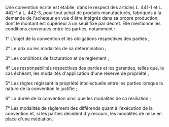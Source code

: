 Une convention écrite est établie, dans le respect des articles L. 441-1 et L. 442-1 à L. 442-3, pour tout achat de produits manufacturés, fabriqués à la demande de l'acheteur en vue d'être intégrés dans sa propre production, dont le montant est supérieur à un seuil fixé par décret. Elle mentionne les conditions convenues entre les parties, notamment : 


1° L'objet de la convention et les obligations respectives des parties ; 


2° Le prix ou les modalités de sa détermination ; 


3° Les conditions de facturation et de règlement ; 


4° Les responsabilités respectives des parties et les garanties, telles que, le cas échéant, les modalités d'application d'une réserve de propriété ; 


5° Les règles régissant la propriété intellectuelle entre les parties lorsque la nature de la convention le justifie ; 


6° La durée de la convention ainsi que les modalités de sa résiliation ; 


7° Les modalités de règlement des différends quant à l'exécution de la convention et, si les parties décident d'y recourir, les modalités de mise en place d'une médiation.

